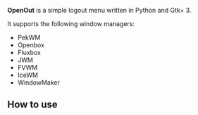 **OpenOut** is a simple logout menu written in Python and Gtk+ 3.

It supports the following window managers:

* PekWM
* Openbox
* Fluxbox
* JWM
* FVWM
* IceWM
* WindowMaker

How to use
----------

